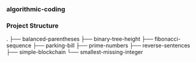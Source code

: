 ### algorithmic-coding

### Project Structure
.
├── balanced-parentheses
├── binary-tree-height
├── fibonacci-sequence
├── parking-bill
├── prime-numbers
├── reverse-sentences
├── simple-blockchain
└── smallest-missing-integer
